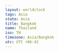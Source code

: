 ```yaml
---
layout: worldclock
tags: Asia
state: Asia
title: Bangkok
name: Thailand
iso: TH
timezone: Asia/Bangkok
utc: UTC +06:42
---
```


